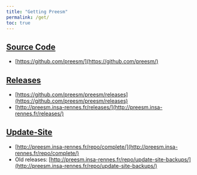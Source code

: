 ```yaml
---
title: "Getting Preesm"
permalink: /get/
toc: true
---
```


## [Source Code](/get/source/)

*  [https://github.com/preesm/](https://github.com/preesm/)

## [Releases](/get/releases/)

*  [https://github.com/preesm/preesm/releases](https://github.com/preesm/preesm/releases)
*  [http://preesm.insa-rennes.fr/releases/](http://preesm.insa-rennes.fr/releases/)

## [Update-Site](/get/update-site/)

*  [http://preesm.insa-rennes.fr/repo/complete/](http://preesm.insa-rennes.fr/repo/complete/)
*  Old releases: [http://preesm.insa-rennes.fr/repo/update-site-backups/](http://preesm.insa-rennes.fr/repo/update-site-backups/) 
